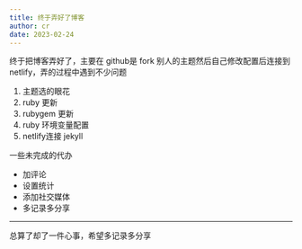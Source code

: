 ```yaml
---
title: 终于弄好了博客
author: cr
date: 2023-02-24 
---
```


终于把博客弄好了，主要在 github是 fork 别人的主题然后自己修改配置后连接到netlify，弄的过程中遇到不少问题
1. 主题选的眼花
2. ruby 更新
3. rubygem 更新
4. ruby 环境变量配置
5. netlify连接 jekyll

一些未完成的代办
- 加评论
- 设置统计
- 添加社交媒体
- 多记录多分享

------
总算了却了一件心事，希望多记录多分享
